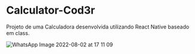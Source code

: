# Calculator-Cod3r
Projeto de uma Calculadora desenvolvida utilizando React Native baseado em class.


![WhatsApp Image 2022-08-02 at 17 11 09](https://user-images.githubusercontent.com/56439984/184451712-2ecc4a4b-67a5-427c-9759-67e0403ad176.jpeg)

